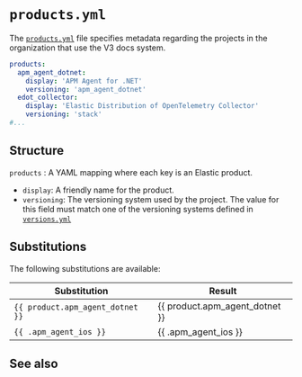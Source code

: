 # `products.yml`

The [`products.yml`](https://github.com/elastic/docs-builder/blob/main/config/products.yml) file specifies metadata regarding the projects in the organization that use the V3 docs system.

```yml
products:
  apm_agent_dotnet:
    display: 'APM Agent for .NET'
    versioning: 'apm_agent_dotnet'
  edot_collector:
    display: 'Elastic Distribution of OpenTelemetry Collector'
    versioning: 'stack'
#...
```

## Structure

`products`
:   A YAML mapping where each key is an Elastic product.
* `display`: A friendly name for the product.
* `versioning`: The versioning system used by the project. The value for this field must match one of the versioning systems defined in [`versions.yml`](https://github.com/elastic/docs-builder/blob/main/config/versions.yml)



## Substitutions

The following substitutions are available:

| Substitution                    | Result |
|---------------------------------|---|
| `{{ product.apm_agent_dotnet }}` |{{ product.apm_agent_dotnet }}  |
| `{{ .apm_agent_ios }}`           | {{ .apm_agent_ios }} |

## See also

[](./versions.md)
[](./legacy-url-mappings.md)
